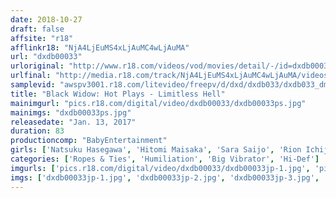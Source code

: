 ```yaml
---
date: 2018-10-27
draft: false
affsite: "r18"
afflinkr18: "NjA4LjEuMS4xLjAuMC4wLjAuMA"
url: "dxdb00033"
urloriginal: "http://www.r18.com/videos/vod/movies/detail/-/id=dxdb00033"
urlfinal: "http://media.r18.com/track/NjA4LjEuMS4xLjAuMC4wLjAuMA/videos/vod/movies/detail/-/id=dxdb00033"
samplevid: "awspv3001.r18.com/litevideo/freepv/d/dxd/dxdb033/dxdb033_dmb_w.mp4"
title: "Black Widow: Hot Plays - Limitless Hell"
mainimgurl: "pics.r18.com/digital/video/dxdb00033/dxdb00033ps.jpg"
mainimgs: "dxdb00033ps.jpg"
releasedate: "Jan. 13, 2017"
duration: 83
productioncomp: "BabyEntertainment"
girls: ['Natsuku Hasegawa', 'Hitomi Maisaka', 'Sara Saijo', 'Rion Ichijo', 'Yumi Nagai']
categories: ['Ropes & Ties', 'Humiliation', 'Big Vibrator', 'Hi-Def']
imgurls: ['pics.r18.com/digital/video/dxdb00033/dxdb00033jp-1.jpg', 'pics.r18.com/digital/video/dxdb00033/dxdb00033jp-2.jpg', 'pics.r18.com/digital/video/dxdb00033/dxdb00033jp-3.jpg', 'pics.r18.com/digital/video/dxdb00033/dxdb00033jp-4.jpg', 'pics.r18.com/digital/video/dxdb00033/dxdb00033jp-5.jpg', 'pics.r18.com/digital/video/dxdb00033/dxdb00033jp-6.jpg', 'pics.r18.com/digital/video/dxdb00033/dxdb00033jp-7.jpg', 'pics.r18.com/digital/video/dxdb00033/dxdb00033jp-8.jpg', 'pics.r18.com/digital/video/dxdb00033/dxdb00033jp-9.jpg', 'pics.r18.com/digital/video/dxdb00033/dxdb00033jp-10.jpg', 'pics.r18.com/digital/video/dxdb00033/dxdb00033jp-11.jpg', 'pics.r18.com/digital/video/dxdb00033/dxdb00033jp-12.jpg', 'pics.r18.com/digital/video/dxdb00033/dxdb00033jp-13.jpg', 'pics.r18.com/digital/video/dxdb00033/dxdb00033jp-14.jpg', 'pics.r18.com/digital/video/dxdb00033/dxdb00033jp-15.jpg', 'pics.r18.com/digital/video/dxdb00033/dxdb00033jp-16.jpg', 'pics.r18.com/digital/video/dxdb00033/dxdb00033jp-17.jpg', 'pics.r18.com/digital/video/dxdb00033/dxdb00033jp-18.jpg', 'pics.r18.com/digital/video/dxdb00033/dxdb00033jp-19.jpg', 'pics.r18.com/digital/video/dxdb00033/dxdb00033jp-20.jpg']
imgs: ['dxdb00033jp-1.jpg', 'dxdb00033jp-2.jpg', 'dxdb00033jp-3.jpg', 'dxdb00033jp-4.jpg', 'dxdb00033jp-5.jpg', 'dxdb00033jp-6.jpg', 'dxdb00033jp-7.jpg', 'dxdb00033jp-8.jpg', 'dxdb00033jp-9.jpg', 'dxdb00033jp-10.jpg', 'dxdb00033jp-11.jpg', 'dxdb00033jp-12.jpg', 'dxdb00033jp-13.jpg', 'dxdb00033jp-14.jpg', 'dxdb00033jp-15.jpg', 'dxdb00033jp-16.jpg', 'dxdb00033jp-17.jpg', 'dxdb00033jp-18.jpg', 'dxdb00033jp-19.jpg', 'dxdb00033jp-20.jpg']
---
```

